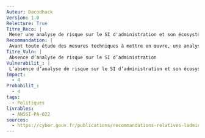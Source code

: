 ```yaml
---
Auteur: Dacodhack
Version: 1.0
Relecture: True
Titre_Reco: |
 Mener une analyse de risque sur le SI d'administration et son écosystème
Recommandation: |
 Avant toute étude des mesures techniques à mettre en œuvre, une analyse de risque doit être menée en portant une attention particulière sur les besoins de sécurité du SI d’administration et ses interconnexions. Dans une démarche d’amélioration continue, il est recommandé que l’analyse de risque et la mise en œuvre des mesures induites soient revues au moins une fois par an.
Titre_Vuln: |
 Absence d’analyse de risque sur le SI d’administration
Vulnerabilit_: |
 L’absence d’analyse de risque sur le SI d’administration et son écosystème expose l’organisation à des vulnérabilités mal identifiées et des risques non contrôlés. Cela peut conduire à des défaillances dans la mise en œuvre des mesures de sécurité appropriées, compromettant ainsi la sécurité globale du système. Sans une révision régulière, des changements dans l’écosystème ou les menaces émergentes peuvent être négligés.
Impact: 
  - 4
Probabilit_:
  - 4
tags:
  - Politiques
livrables:
  - ANSSI-PA-022
sources:
  - https://cyber.gouv.fr/publications/recommandations-relatives-ladministration-securisee-des-si
---
```

